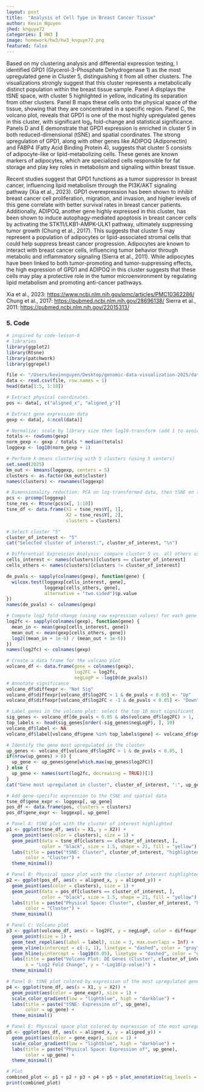 ```yaml
---
layout: post
title:  "Analysis of Cell Type in Breast Cancer Tissue"
author: Kevin Nguyen
jhed: knguye72
categories: [ HW3 ]
image: homework/hw3/hw3_knguye72.png
featured: false
---
```


Based on my clustering analysis and differential expression testing, I identified GPD1 (Glycerol-3-Phosphate Dehydrogenase 1) as the most upregulated gene in Cluster 5, distinguishing it from all other clusters. The visualizations strongly suggest that this cluster represents a metabolically distinct population within the breast tissue sample. Panel A displays the tSNE space, with cluster 5 highlighted in yellow, indicating its separation from other clusters. Panel B maps these cells onto the physical space of the tissue, showing that they are concentrated in a specific region. Panel C, the volcano plot, reveals that GPD1 is one of the most highly upregulated genes in this cluster, with significant log₂ fold-change and statistical significance. Panels D and E demonstrate that GPD1 expression is enriched in cluster 5 in both reduced-dimensional (tSNE) and spatial coordinates. The strong upregulation of GPD1, along with other genes like ADIPOQ (Adiponectin) and FABP4 (Fatty Acid Binding Protein 4), suggests that cluster 5 consists of adipocyte-like or lipid-metabolizing cells. These genes are known markers of adipocytes, which are specialized cells responsible for fat storage and play key roles in metabolism and signaling within breast tissue.

Recent studies suggest that GPD1 functions as a tumor suppressor in breast cancer, influencing lipid metabolism through the PI3K/AKT signaling pathway (Xia et al., 2023). GPD1 overexpression has been shown to inhibit breast cancer cell proliferation, migration, and invasion, and higher levels of this gene correlate with better survival rates in breast cancer patients. Additionally, ADIPOQ, another gene highly expressed in this cluster, has been shown to induce autophagy-mediated apoptosis in breast cancer cells by activating the STK11/LKB1-AMPK-ULK1 pathway, ultimately suppressing tumor growth (Chung et al., 2017). This suggests that cluster 5 may represent a population of adipocytes or lipid-associated stromal cells that could help suppress breast cancer progression. Adipocytes are known to interact with breast cancer cells, influencing tumor behavior through metabolic and inflammatory signaling (Sierra et al., 2011). While adipocytes have been linked to both tumor-promoting and tumor-suppressing effects, the high expression of GPD1 and ADIPOQ in this cluster suggests that these cells may play a protective role in the tumor microenvironment by regulating lipid metabolism and promoting anti-cancer pathways.

Xia et al., 2023: https://www.ncbi.nlm.nih.gov/pmc/articles/PMC10362286/
Chung et al., 2017: https://pubmed.ncbi.nlm.nih.gov/28696138/
Sierra et al., 2011: https://pubmed.ncbi.nlm.nih.gov/22015313/

### 5. Code

``` r
# inspired by code-lesson-8
# libraries
library(ggplot2)
library(Rtsne)
library(patchwork)
library(ggrepel)

file <- "/Users/kevinnguyen/Desktop/genomic-data-visualization-2025/data/eevee.csv.gz"
data <- read.csv(file, row.names = 1)
head(data[1:5, 1:10])

# Extract physical coordinates.
pos <- data[, c("aligned_x", "aligned_y")]

# Extract gene expression data
gexp <- data[, 4:ncol(data)]

# Normalize: scale by library size then log10-transform (add 1 to avoid log(0))
totals <- rowSums(gexp)
norm_gexp <- gexp / totals * median(totals)
loggexp <- log10(norm_gexp + 1)

# Perform k-means clustering with 5 clusters (using 5 centers)
set.seed(2025)
km_out <- kmeans(loggexp, centers = 5)
clusters <- as.factor(km_out$cluster)
names(clusters) <- rownames(loggexp)

# Dimensionality reduction: PCA on log-transformed data, then tSNE on the first 10 PCs
pcs <- prcomp(loggexp)
tsne_res <- Rtsne(pcs$x[, 1:10])
tsne_df <- data.frame(X1 = tsne_res$Y[, 1],
                      X2 = tsne_res$Y[, 2],
                      clusters = clusters)

# Select cluster "5"
cluster_of_interest <- "5"
cat("Selected cluster of interest:", cluster_of_interest, "\n")

# Differential Expression Analysis: compare cluster 5 vs. all others using Wilcoxon test
cells_interest <- names(clusters)[clusters == cluster_of_interest]
cells_others <- names(clusters)[clusters != cluster_of_interest]

de_pvals <- sapply(colnames(gexp), function(gene) {
  wilcox.test(loggexp[cells_interest, gene],
              loggexp[cells_others, gene],
              alternative = "two.sided")$p.value
})
names(de_pvals) <- colnames(gexp)

# Compute log2 fold-change (using raw expression values) for each gene
log2fc <- sapply(colnames(gexp), function(gene) {
  mean_in <- mean(gexp[cells_interest, gene])
  mean_out <- mean(gexp[cells_others, gene])
  log2((mean_in + 1e-6) / (mean_out + 1e-6))
})
names(log2fc) <- colnames(gexp)

# Create a data frame for the volcano plot
volcano_df <- data.frame(gene = colnames(gexp),
                         log2FC = log2fc,
                         negLogP = -log10(de_pvals))
# Annotate significance
volcano_df$diffexpr <- "Not Sig"
volcano_df$diffexpr[volcano_df$log2FC > 1 & de_pvals < 0.05] <- "Up"
volcano_df$diffexpr[volcano_df$log2FC < -1 & de_pvals < 0.05] <- "Down"

# Label genes in the volcano plot: select the top 10 most significant
sig_genes <- volcano_df[de_pvals < 0.05 & abs(volcano_df$log2FC) > 1, ]
top_labels <- head(sig_genes[order(-sig_genes$negLogP), ], 10)
volcano_df$label <- NA
volcano_df$label[volcano_df$gene %in% top_labels$gene] <- volcano_df$gene[volcano_df$gene %in% top_labels$gene]

# Identify the gene most upregulated in the cluster
up_genes <- volcano_df[volcano_df$log2FC > 1 & de_pvals < 0.05, ]
if(nrow(up_genes) > 0) {
  up_gene <- up_genes$gene[which.max(up_genes$log2FC)]
} else {
  up_gene <- names(sort(log2fc, decreasing = TRUE))[1]
}
cat("Gene most upregulated in cluster", cluster_of_interest, ":", up_gene, "\n")

# Add gene-specific expression to the tSNE and spatial data
tsne_df$gene_expr <- loggexp[, up_gene]
pos_df <- data.frame(pos, clusters = clusters)
pos_df$gene_expr <- loggexp[, up_gene]

# Panel A: tSNE plot with the cluster of interest highlighted
p1 <- ggplot(tsne_df, aes(x = X1, y = X2)) +
  geom_point(aes(color = clusters), size = 1) +
  geom_point(data = tsne_df[clusters == cluster_of_interest, ],
             color = "black", size = 1.5, shape = 21, fill = "yellow") +
  labs(title = paste("tSNE: Cluster", cluster_of_interest, "highlighted"),
       color = "Cluster") +
  theme_minimal()

# Panel B: Physical space plot with the cluster of interest highlighted
p2 <- ggplot(pos_df, aes(x = aligned_x, y = aligned_y)) +
  geom_point(aes(color = clusters), size = 1) +
  geom_point(data = pos_df[clusters == cluster_of_interest, ],
             color = "black", size = 1.5, shape = 21, fill = "yellow") +
  labs(title = paste("Physical Space: Cluster", cluster_of_interest, "highlighted"),
       color = "Cluster") +
  theme_minimal()

# Panel C: Volcano plot
p3 <- ggplot(volcano_df, aes(x = log2FC, y = negLogP, color = diffexpr)) +
  geom_point(size = 1) +
  geom_text_repel(aes(label = label), size = 3, max.overlaps = Inf) +
  geom_vline(xintercept = c(-1, 1), linetype = "dashed", color = "gray") +
  geom_hline(yintercept = -log10(0.05), linetype = "dashed", color = "gray") +
  labs(title = paste("Volcano Plot: DE Genes (Cluster", cluster_of_interest, "vs Others)"),
       x = "Log2 Fold Change", y = "-Log10(p-value)") +
  theme_minimal()

# Panel D: tSNE plot colored by expression of the most upregulated gene (up_gene)
p4 <- ggplot(tsne_df, aes(x = X1, y = X2)) +
  geom_point(aes(color = gene_expr), size = 1) +
  scale_color_gradient(low = "lightblue", high = "darkblue") +
  labs(title = paste("tSNE: Expression of", up_gene),
       color = up_gene) +
  theme_minimal()

# Panel E: Physical space plot colored by expression of the most upregulated gene (up_gene)
p5 <- ggplot(pos_df, aes(x = aligned_x, y = aligned_y)) +
  geom_point(aes(color = gene_expr), size = 1) +
  scale_color_gradient(low = "lightblue", high = "darkblue") +
  labs(title = paste("Physical Space: Expression of", up_gene),
       color = up_gene) +
  theme_minimal()

# Plot
combined_plot <- p1 + p2 + p3 + p4 + p5 + plot_annotation(tag_levels = 'A')
print(combined_plot)


```
